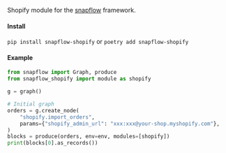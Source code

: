Shopify module for the [snapflow](https://github.com/kvh/snapflow) framework.

#### Install

`pip install snapflow-shopify` or `poetry add snapflow-shopify`

#### Example

```python
from snapflow import Graph, produce
from snapflow_shopify import module as shopify

g = graph()

# Initial graph
orders = g.create_node(
    "shopify.import_orders",
    params={"shopify_admin_url": "xxx:xxx@your-shop.myshopify.com"},
)
blocks = produce(orders, env=env, modules=[shopify])
print(blocks[0].as_records())
```
